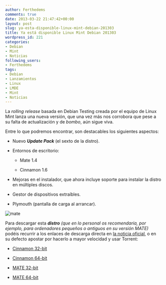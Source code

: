 ```yaml
---
author: Ferthedems
comments: true
date: 2013-03-22 21:47:42+00:00
layout: post
slug: ya-esta-disponible-linux-mint-debian-201303
title: Ya está disponible Linux Mint Debian 201303
wordpress_id: 221
categories:
- Debian
- Mint
- Noticias
following_users:
- Ferthedems
tags:
- Debian
- Lanzamientos
- Linux
- LMDE
- Mint
- Noticias
---
```


La _rolling release_ basada en Debian Testing creada por el equipo de Linux Mint lanza una nueva versión, que una vez más nos corrobora que pese a su falta de actualización y de _bombo_, aún sigue viva.

Entre lo que podremos encontrar, son destacables los siguientes aspectos:



	
  * Nuevo **_Update Pack_** (el sexto de la distro).

	
  * Entornos de escritorio:

	
    * Mate 1.4

	
    * Cinnamon 1.6




	
  * Mejoras en el instalador, que ahora incluye soporte para instalar la distro en múltiples discos.

	
  * Gestor de dispositivos extraíbles.

	
  * Plymouth (pantalla de carga al arrancar).


![mate](http://www.univunix.com/wp-content/uploads/mate-1024x774.png)

Para descargar esta **_distro_** _(que en lo personal os recomendaría, por ejemplo, para ordenadores pequeños o antiguos en su versión MATE)_ podéis recurrir a los enlaces de descarga directa en [la noticia oficial](http://blog.linuxmint.com/?p=2346), o en su defecto apostar por hacerlo a mayor velocidad y usar Torrent:



	
  * [Cinnamon 32-bit](http://torrents.linuxmint.com/torrents/linuxmint-201303-cinnamon-dvd-32bit.iso.torrent)

	
  * [Cinnamon 64-bit](http://torrents.linuxmint.com/torrents/linuxmint-201303-cinnamon-dvd-64bit.iso.torrent)

	
  * [MATE 32-bit](http://torrents.linuxmint.com/torrents/linuxmint-201303-mate-dvd-32bit.iso.torrent)

	
  * [MATE 64-bit](http://torrents.linuxmint.com/torrents/linuxmint-201303-mate-dvd-64bit.iso.torrent)



